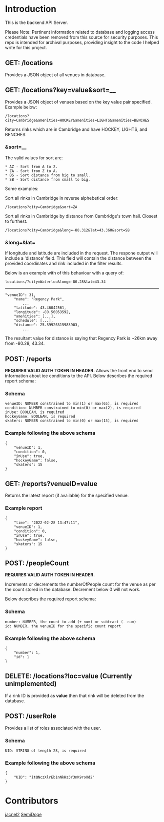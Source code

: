 # Introduction 
This is the backend API Server.

Please Note: Pertinent information related to database and logging access credentials have been removed from this source for security purposes. This repo is intended for archival purposes, providing insight to the code I helped write for this project. 

## GET: /locations
Provides a JSON object of all venues in database.

## GET: /locations?key=__value__&sort=__
Provides a JSON object of venues based on the key value pair specified.
Example below: 

    /locations?city=Cambridge&amenities=HOCKEY&amenities=LIGHTS&amenities=BENCHES 
    
Returns rinks which are in Cambridge and have HOCKEY, LIGHTS, and BENCHES

### &sort=__
The valid values for sort are: 

    * AZ - Sort from A to Z.
    * ZA - Sort from Z to A.
    * BS - Sort distance from big to small.
    * SB - Sort distance from small to big.

Some examples:

Sort all rinks in Cambridge in reverse alphebetical order:

    /locations?city=Cambridge&sort=ZA
Sort all rinks in Cambridge by distance from Cambridge's town hall. Closest to furthest.

    /locations?city=Cambridge&long=-80.312&lat=43.360&sort=SB

### &long=__&lat=__
If longitude and latitude are included in the request. The respone output will include a 'distance' field. This field will contain the distance between the provided coordinates and rink included in the filter results.

Below is an example with of this behaviour with a query of: 

    locations/?city=Waterloo&long=-80.28&lat=43.34
- - -

    "venueID": 31,
        "name": "Regency Park",
            ...
        "latitude": 43.46042561,
        "longitude": -80.56053592,
        "amenities": [...],
        "schedule": [...],
        "distance": 25.89926315983903,
            ...

The resultant value for distance is saying that Regency Park is ~26km away from -80.28, 43.34.

## POST: /reports
__REQUIRES VALID AUTH TOKEN IN HEADER.__
Allows the front end to send information about ice conditions to the API.
Below describes the required report schema:

### Schema 

    venueID: NUMBER constrained to min(1) or max(65), is required
    condition: NUMBER constrained to min(0) or max(2), is required
    inUse: BOOLEAN, is required
    hockeyGame: BOOLEAN, is required
    skaters: NUMBER constrained to min(0) or max(15), is required

### Example following the above schema 

    {
        "venueID": 1,
        "condition": 0,
        "inUse": true,
        "hockeyGame": false,
        "skaters": 15
    }

## GET: /reports?venueID=__value__
Returns the latest report (if available) for the specified venue.

### Example report 

    {
        "time": "2022-02-28 13:47:11",
        "venueID": 1,
        "condition": 0,
        "inUse": true,
        "hockeyGame": false,
        "skaters": 15
    }

## POST: /peopleCount
__REQUIRES VALID AUTH TOKEN IN HEADER.__

Increments or decrements the numberOfPeople count for the venue as per the count stored in the database. Decrement below 0 will not work.

Below describes the required report schema:

### Schema 

    number: NUMBER, the count to add (+ num) or subtract (- num)
    id: NUMBER, the venueID for the specific count report

### Example following the above schema 

    {
        "number": 1,
        "id": 1
    }

## DELETE: /locations?loc=__value__ **(Currently unimplemented)**
If a rink ID is provided as __value__ then that rink will be deleted from the database.

## POST: /userRole
Provides a list of roles associated with the user.

### Schema

    UID: STRING of length 28, is required

### Example following the above schema 

    {
        "UID": "itQNczXlrEb1nNkHz3Y3nK9roXd2"
    }
    
# Contributors
[jacnel2](https://github.com/jacnel2)
[SemiDoge](https://github.com/SemiDoge)

